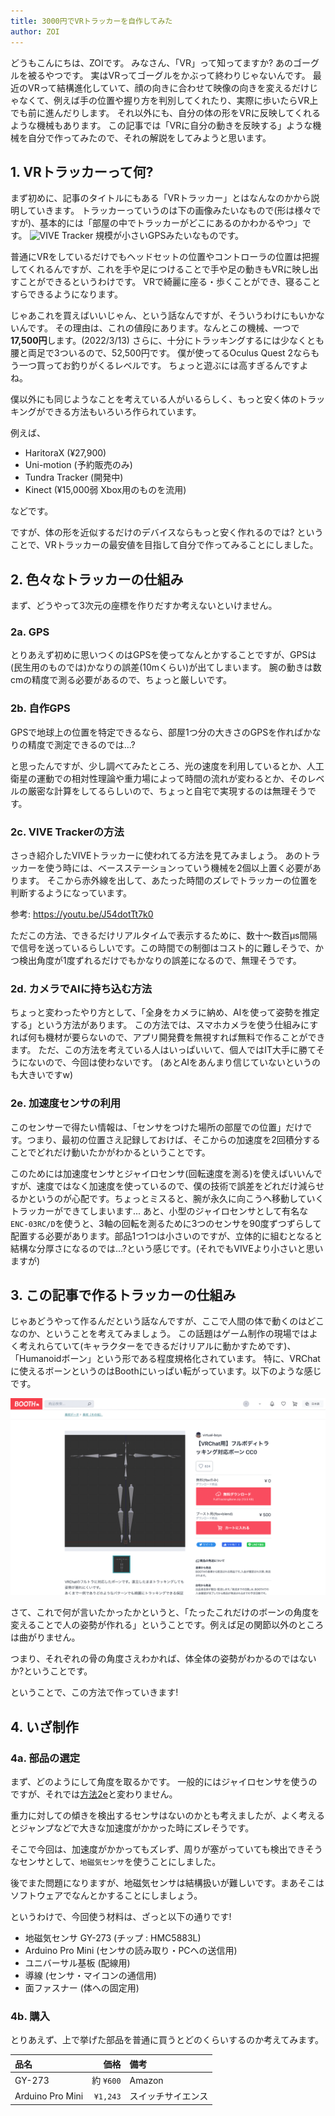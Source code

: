 ```yaml
---
title: 3000円でVRトラッカーを自作してみた
author: ZOI
---
```


どうもこんにちは、ZOIです。
みなさん、「VR」って知ってますか?
あのゴーグルを被るやつです。
実はVRってゴーグルをかぶって終わりじゃないんです。
最近のVRって結構進化していて、顔の向きに合わせて映像の向きを変えるだけじゃなくて、例えば手の位置や握り方を判別してくれたり、実際に歩いたらVR上でも前に進んだりします。
それ以外にも、自分の体の形をVRに反映してくれるような機械もあります。
この記事では「VRに自分の動きを反映する」ような機械を自分で作ってみたので、それの解説をしてみようと思います。

## 1. VRトラッカーって何?

まず初めに、記事のタイトルにもある「VRトラッカー」とはなんなのかから説明していきます。
トラッカーっていうのは下の画像みたいなもので(形は様々ですが)、基本的には「部屋の中でトラッカーがどこにあるのかわかるやつ」です。
![VIVE Tracker](https://www.vive.com/media/filer_public/fed-assets/tracker3/images/introducing-tracker-1366.jpg)
規模が小さいGPSみたいなものです。

普通にVRをしているだけでもヘッドセットの位置やコントローラの位置は把握してくれるんですが、これを手や足につけることで手や足の動きもVRに映し出すことができるというわけです。
VRで綺麗に座る・歩くことができ、寝ることすらできるようになります。

じゃあこれを買えばいいじゃん、という話なんですが、そういうわけにもいかないんです。
その理由は、これの値段にあります。なんとこの機械、一つで**17,500円**します。(2022/3/13)
さらに、十分にトラッキングするには少なくとも腰と両足で3ついるので、52,500円です。
僕が使ってるOculus Quest 2ならもう一つ買ってお釣りがくるレベルです。
ちょっと遊ぶには高すぎるんですよね。

僕以外にも同じようなことを考えている人がいるらしく、もっと安く体のトラッキングができる方法もいろいろ作られています。

例えば、

- HaritoraX (¥27,900)
- Uni-motion (予約販売のみ)
- Tundra Tracker (開発中)
- Kinect (¥15,000弱 Xbox用のものを流用)

などです。

ですが、体の形を近似するだけのデバイスならもっと安く作れるのでは? ということで、VRトラッカーの最安値を目指して自分で作ってみることにしました。

## 2. 色々なトラッカーの仕組み

まず、どうやって3次元の座標を作りだすか考えないといけません。

### 2a. GPS

とりあえず初めに思いつくのはGPSを使ってなんとかすることですが、GPSは(民生用のものでは)かなりの誤差(10mくらい)が出てしまいます。
腕の動きは数cmの精度で測る必要があるので、ちょっと厳しいです。

### 2b. 自作GPS

GPSで地球上の位置を特定できるなら、部屋1つ分の大きさのGPSを作ればかなりの精度で測定できるのでは...?

と思ったんですが、少し調べてみたところ、光の速度を利用しているとか、人工衛星の運動での相対性理論や重力場によって時間の流れが変わるとか、そのレベルの厳密な計算をしてるらしいので、ちょっと自宅で実現するのは無理そうです。

### 2c. VIVE Trackerの方法

さっき紹介したVIVEトラッカーに使われてる方法を見てみましょう。
あのトラッカーを使う時には、ベースステーションっていう機械を2個以上置く必要があります。
そこから赤外線を出して、あたった時間のズレでトラッカーの位置を判断するようになっています。

参考: <https://youtu.be/J54dotTt7k0>

ただこの方法、できるだけリアルタイムで表示するために、数十〜数百μs間隔で信号を送っているらしいです。この時間での制御はコスト的に難しそうで、かつ検出角度が1度ずれるだけでもかなりの誤差になるので、無理そうです。

### 2d. カメラでAIに持ち込む方法

ちょっと変わったやり方として、「全身をカメラに納め、AIを使って姿勢を推定する」という方法があります。
この方法では、スマホカメラを使う仕組みにすれば何も機材が要らないので、アプリ開発費を無視すれば無料で作ることができます。
ただ、この方法を考えている人はいっぱいいて、個人ではIT大手に勝てそうにないので、今回は使わないです。
(あとAIをあんまり信じていないというのも大きいですw)

### 2e. 加速度センサの利用

このセンサーで得たい情報は、「センサをつけた場所の部屋での位置」だけです。つまり、最初の位置さえ記録しておけば、そこからの加速度を2回積分することでどれだけ動いたかがわかるということです。

このためには加速度センサとジャイロセンサ(回転速度を測る)を使えばいいんですが、速度ではなく加速度を使っているので、僕の技術で誤差をどれだけ減らせるかというのが心配です。ちょっとミスると、腕が永久に向こうへ移動していくトラッカーができてしまいます...
あと、小型のジャイロセンサとして有名な`ENC-03RC/D`を使うと、3軸の回転を測るために3つのセンサを90度ずつずらして配置する必要があります。部品1つ1つは小さいのですが、立体的に組むとなると結構な分厚さになるのでは...?という感じです。(それでもVIVEより小さいと思いますが)

## 3. この記事で作るトラッカーの仕組み

じゃあどうやって作るんだという話なんですが、ここで人間の体で動くのはどこなのか、ということを考えてみましょう。
この話題はゲーム制作の現場ではよく考えれらていて(キャラクターをできるだけリアルに動かすためです)、「Humanoidボーン」という形である程度規格化されています。
特に、VRChatに使えるボーンというのはBoothにいっぱい転がっています。以下のような感じです。

![Boothのスクリーンショット](./Assets/Image/%E3%82%B9%E3%82%AF%E3%83%AA%E3%83%BC%E3%83%B3%E3%82%B7%E3%83%A7%E3%83%83%E3%83%88%202022-03-13%2012.16.30.png)

さて、これで何が言いたかったかというと、「たったこれだけのボーンの角度を変えることで人の姿勢が作れる」ということです。例えば足の関節以外のところは曲がりません。

つまり、それぞれの骨の角度さえわかれば、体全体の姿勢がわかるのではないか?ということです。

ということで、この方法で作っていきます!

## 4. いざ制作

### 4a. 部品の選定

まず、どのようにして角度を取るかです。
一般的にはジャイロセンサを使うのですが、それでは[方法2e](#2e-加速度センサの利用)と変わりません。

重力に対しての傾きを検出するセンサはないのかとも考えましたが、よく考えるとジャンプなどで大きな加速度がかかった時にズレそうです。

そこで今回は、加速度がかかってもズレず、周りが塞がっていても検出できそうなセンサとして、`地磁気センサ`を使うことにしました。

後でまた問題になりますが、地磁気センサは結構扱いが難しいです。まあそこはソフトウェアでなんとかすることにしましょう。

というわけで、今回使う材料は、ざっと以下の通りです!

- 地磁気センサ GY-273 (チップ : HMC5883L)
- Arduino Pro Mini (センサの読み取り・PCへの送信用)
- ユニバーサル基板 (配線用)
- 導線 (センサ・マイコンの通信用)
- 面ファスナー (体への固定用)

### 4b. 購入

とりあえず、上で挙げた部品を普通に買うとどのくらいするのか考えてみます。

| 品名             | 価格      | 備考               |
| :--------------- | --------: | :----------------- |
| GY-273           | 約 `¥600` | Amazon             |
| Arduino Pro Mini | `¥1,243`  | スイッチサイエンス |
